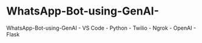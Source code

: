 # WhatsApp-Bot-using-GenAI-
WhatsApp-Bot-using-GenAI - VS Code - Python - Twilio - Ngrok - OpenAI - Flask

